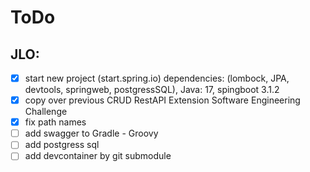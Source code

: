 # ToDo

## JLO:

- [x] start new project (start.spring.io) dependencies: (lombock, JPA, devtools, springweb, postgressSQL), Java: 17, spingboot 3.1.2
- [x] copy over previous CRUD RestAPI Extension Software Engineering Challenge
- [x] fix path names
- [ ] add swagger to Gradle - Groovy
- [ ] add postgress sql
- [ ] add devcontainer by git submodule
